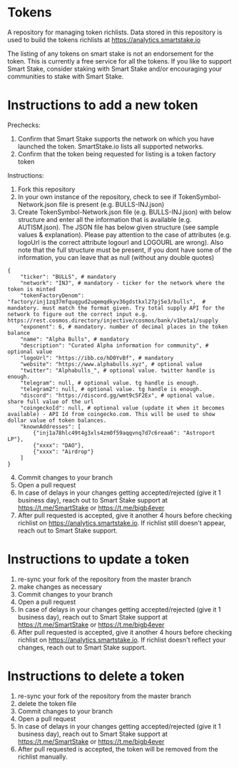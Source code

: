 # Tokens
A repository for managing token richlists. Data stored in this repository is used to build the tokens richlists at https://analytics.smartstake.io

The listing of any tokens on smart stake is not an endorsement for the token. This is currently a free service for all the tokens. If you like to support Smart Stake, consider staking with Smart Stake and/or encouraging your communities to stake with Smart Stake.


# Instructions to add a new token

Prechecks:
 1. Confirm that Smart Stake supports the network on which you have launched the token. SmartStake.io lists all supported networks.
 2. Confirm that the token being requested for listing is a token factory token

Instructions:
 1. Fork this repository
 2. In your own instance of the repository, check to see if TokenSymbol-Network.json file is present (e.g. BULLS-INJ.json)
 3. Create TokenSymbol-Network.json file (e.g. BULLS-INJ.json) with below structure and enter all the information that is available (e.g. AUTISM.json). The JSON file has below given structure (see sample values & explanation). Please pay attention to the case of attributes (e.g. logoUrl is the correct attribute logourl and LOGOURL are wrong). Also note that the full structure must be present, if you dont have some of the information, you can leave that as null (without any double quotes)
 
```   
{
    "ticker": "BULLS", # mandatory
    "network": "INJ", # mandatory - ticker for the network where the token is minted
    "tokenFactoryDenom": "factory/inj1zq37mfquqgud2uqemqdkyv36gdstkxl27pj5e3/bulls",  # mandatory. must match the format given. Try total supply API for the network to figure out the correct input e.g. https://rest.cosmos.directory/injective/cosmos/bank/v1beta1/supply
    "exponent": 6, # mandatory. number of decimal places in the token balance
    "name": "Alpha Bulls", # mandatory
    "description": "Curated Alpha information for community", # optional value
    "logoUrl": "https://ibb.co/hD0YvBf", # mandatory
    "website": "https://www.alphabulls.xyz", # optional value
    "twitter": "Alphabulls_", # optional value. twitter handle is enough.
    "telegram": null, # optional value. tg handle is enough.
    "telegram2": null, # optional value. tg handle is enough.
    "discord": "https://discord.gg/wmt9c5F2Ex", # optional value. share full value of the url
    "coingeckoId": null, # optional value (update it when it becomes available) - API Id from coingecko.com. This will be used to show dollar value of token balances.
    "knownAddresses": [
        {"inj1a78hlc49t4g3xls4zm0f59aqqvnq7d7c6reaa6": "Astroport LP"},
        {"xxxx": "DAO"},
        {"xxxx": "Airdrop"}
    ]
}
```
 4. Commit changes to your branch
 5. Open a pull request
 6. In case of delays in your changes getting accepted/rejected (give it 1 business day), reach out to Smart Stake support at https://t.me/SmartStake or https://t.me/bigb4ever
 7. After pull requested is accepted, give it another 4 hours before checking richlist on https://analytics.smartstake.io. If richlist still doesn't appear, reach out to Smart Stake support.


# Instructions to update a token
 1. re-sync your fork of the repository from the master branch
 2. make changes as necessary
 3. Commit changes to your branch
 4. Open a pull request
 5. In case of delays in your changes getting accepted/rejected (give it 1 business day), reach out to Smart Stake support at https://t.me/SmartStake or https://t.me/bigb4ever
 6. After pull requested is accepted, give it another 4 hours before checking richlist on https://analytics.smartstake.io. If richlist doesn't reflect your changes, reach out to Smart Stake support.


# Instructions to delete a token
 1. re-sync your fork of the repository from the master branch
 2. delete the token file
 3. Commit changes to your branch
 4. Open a pull request
 5. In case of delays in your changes getting accepted/rejected (give it 1 business day), reach out to Smart Stake support at https://t.me/SmartStake or https://t.me/bigb4ever
 6. After pull requested is accepted, the token will be removed from the richlist manually.
